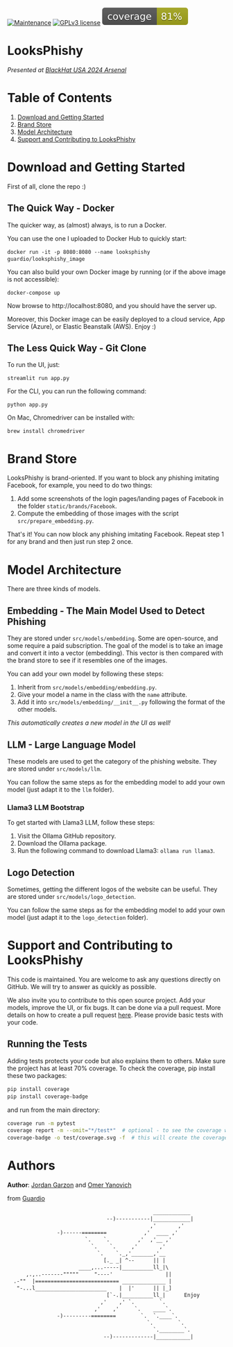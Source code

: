 [![Maintenance](https://img.shields.io/badge/Maintained%3F-yes-green.svg)](https://GitHub.com/Naereen/StrapDown.js/graphs/commit-activity)
[![GPLv3 license](https://img.shields.io/badge/License-GPLv3-blue.svg)](http://perso.crans.org/besson/LICENSE.html)
![Coverage](test/coverage.svg)

# LooksPhishy

_Presented at [BlackHat USA 2024 Arsenal](https://www.blackhat.com/us-24/arsenal/schedule/index.html#genai-vs-phishing-39167)_

# Table of Contents

1. [Download and Getting Started](#download-and-getting-started)
2. [Brand Store](#brand-store)
3. [Model Architecture](#model-architecture)
4. [Support and Contributing to LooksPhishy](#support-and-contributing-to-looksphishy)

# Download and Getting Started

First of all, clone the repo :)

## The Quick Way - Docker

The quicker way, as (almost) always, is to run a Docker.

You can use the one I uploaded to Docker Hub to quickly start:

```shell
docker run -it -p 8080:8080 --name looksphishy guardio/looksphishy_image
```

You can also build your own Docker image by running (or if the above image is not accessible):

```shell
docker-compose up
```

Now browse to http://localhost:8080, and you should have the server up.

Moreover, this Docker image can be easily deployed to a cloud service, App Service (Azure), or Elastic Beanstalk (AWS). Enjoy :)

## The Less Quick Way - Git Clone

To run the UI, just:

```shell
streamlit run app.py
```

For the CLI, you can run the following command:

```shell
python app.py
```

On Mac, Chromedriver can be installed with:

```shell
brew install chromedriver
```

# Brand Store

LooksPhishy is brand-oriented. If you want to block any phishing imitating Facebook, for example, you need to do two things:

1. Add some screenshots of the login pages/landing pages of Facebook in the folder `static/brands/Facebook`.
2. Compute the embedding of those images with the script `src/prepare_embedding.py`.

That's it! You can now block any phishing imitating Facebook. Repeat step 1 for any brand and then just run step 2 once.

# Model Architecture

There are three kinds of models.

## Embedding - The Main Model Used to Detect Phishing

They are stored under `src/models/embedding`. Some are open-source, and some require a paid subscription. The goal of the model is to take an image and convert it into a vector (embedding). This vector is then compared with the brand store to see if it resembles one of the images.

You can add your own model by following these steps:
1. Inherit from `src/models/embedding/embedding.py`.
2. Give your model a name in the class with the `name` attribute.
3. Add it into `src/models/embedding/__init__.py` following the format of the other models.

*This automatically creates a new model in the UI as well!*

## LLM - Large Language Model

These models are used to get the category of the phishing website. They are stored under `src/models/llm`.

You can follow the same steps as for the embedding model to add your own model (just adapt it to the `llm` folder).

### Llama3 LLM Bootstrap

To get started with Llama3 LLM, follow these steps:
1. Visit the Ollama GitHub repository.
2. Download the Ollama package.
3. Run the following command to download Llama3: `ollama run llama3`.

## Logo Detection

Sometimes, getting the different logos of the website can be useful. They are stored under `src/models/logo_detection`.

You can follow the same steps as for the embedding model to add your own model (just adapt it to the `logo_detection` folder).

# Support and Contributing to LooksPhishy

This code is maintained. You are welcome to ask any questions directly on GitHub. We will try to answer as quickly as possible.

We also invite you to contribute to this open source project. Add your models, improve the UI, or fix bugs. It can be done via a pull request. More details on how to create a pull request [here](https://www.dataschool.io/how-to-contribute-on-github/). Please provide basic tests with your code.

## Running the Tests

Adding tests protects your code but also explains them to others. Make sure the project has at least 70% coverage. To check the coverage, pip install these two packages:

```bash
pip install coverage
pip install coverage-badge
```

and run from the main directory:

```bash
coverage run -m pytest
coverage report -m --omit="*/test*"  # optional - to see the coverage without including tests
coverage-badge -o test/coverage.svg -f  # this will create the coverage badge loaded in the README
```

# Authors

**Author**: [Jordan Garzon] and [Omer Yanovich]

from [Guardio](https://guard.io/)

[Jordan Garzon]: https://www.linkedin.com/in/jordan-garzon/

[Omer Yanovich]: https://www.linkedin.com/in/omer-yanovich-954a61185/

```text
                                               ____________
                                --)-----------|____________|
                                              ,'       ,'
                -)------========            ,'  ____ ,'
                         `.    `.         ,'  ,'__ ,'
                           `.    `.     ,'       ,'
                             `.    `._,'_______,'__
                               [._ _| ^--      || |
                       ____,...-----|__________ll_|\
      ,.,..-------"""""     "----'                 ||
  .-""  |=========================== ______________ |
   "-...l_______________________    |  |'      || |_]
                                [`-.|__________ll_|      Enjoy
                              ,'    ,' `.        `.      
                            ,'    ,'     `.    ____`.    
                -)---------========        `.  `.____`.
                                             `.        `.
                                               `.________`.
                               --)-------------|___________|
```